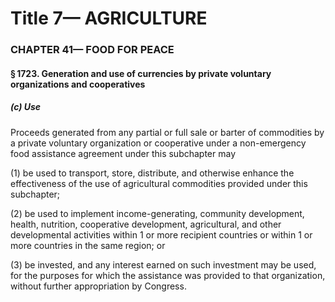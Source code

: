 
# Title 7— AGRICULTURE
### CHAPTER 41— FOOD FOR PEACE
#### § 1723. Generation and use of currencies by private voluntary organizations and cooperatives
##### (c) Use

Proceeds generated from any partial or full sale or barter of commodities by a private voluntary organization or cooperative under a non-emergency food assistance agreement under this subchapter may

(1) be used to transport, store, distribute, and otherwise enhance the effectiveness of the use of agricultural commodities provided under this subchapter;

(2) be used to implement income-generating, community development, health, nutrition, cooperative development, agricultural, and other developmental activities within 1 or more recipient countries or within 1 or more countries in the same region; or

(3) be invested, and any interest earned on such investment may be used, for the purposes for which the assistance was provided to that organization, without further appropriation by Congress.
